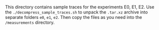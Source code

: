 This directory contains sample traces for the experiments E0, E1, E2.
Use the `./decompress_sample_traces.sh` to unpack the `.tar.xz` archive into separate folders `e0`, `e1`, `e2`.
Then copy the files as you need into the `/measurements` directory.
